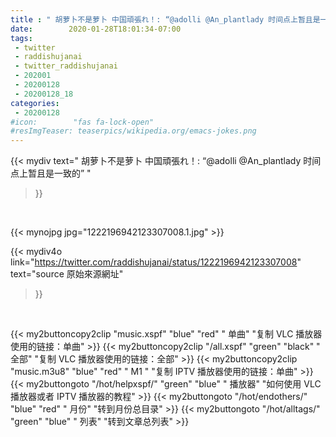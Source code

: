 ```yaml
---
title : " 胡萝卜不是萝卜 中国頑張れ！: “@adolli @An_plantlady 时间点上暂且是一致的”  "
date:        2020-01-28T18:01:34-07:00
tags:
 - twitter
 - raddishujanai
 - twitter_raddishujanai
 - 202001
 - 20200128
 - 20200128_18
categories:
 - 20200128
#icon:        "fas fa-lock-open"
#resImgTeaser: teaserpics/wikipedia.org/emacs-jokes.png
---
```


{{< mydiv text=" 胡萝卜不是萝卜 中国頑張れ！: “@adolli @An_plantlady 时间点上暂且是一致的”  "
>}}
<br>


 {{< mynojpg jpg="1222196942123307008.1.jpg" >}}<br> 



{{< mydiv4o link="https://twitter.com/raddishujanai/status/1222196942123307008"
text="source 原始來源網址"
>}}


<br>

{{< my2buttoncopy2clip "music.xspf"        "blue"   "red"    " 单曲"  "复制 VLC 播放器使用的链接：单曲" >}} {{< my2buttoncopy2clip "/all.xspf"         "green"  "black"  " 全部"  "复制 VLC 播放器使用的链接：全部" >}} {{< my2buttoncopy2clip "music.m3u8"        "blue"   "red"    " M1 "    "复制 IPTV 播放器使用的链接：单曲" >}} {{< my2buttongoto      "/hot/helpxspf/"    "green"  "blue"   " 播放器" "如何使用 VLC 播放器或者 IPTV 播放器的教程" >}} {{< my2buttongoto      "/hot/endothers/"   "blue"   "red"    " 月份"   "转到月份总目录" >}} {{< my2buttongoto      "/hot/alltags/"     "green"  "blue"   " 列表"   "转到文章总列表" >}} 
